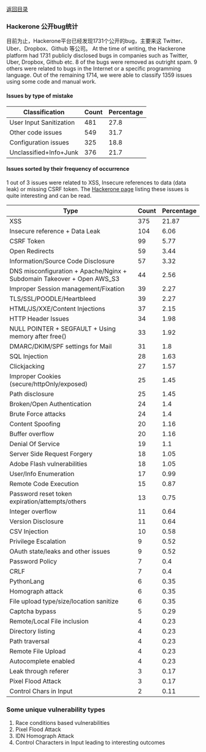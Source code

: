 [返回目录](README-zh.md)


### Hackerone 公开bug统计  

目前为止，Hackerone平台已经发现1731个公开的bug，主要来这 Twitter、Uber、Dropbox、Github 等公司。
At the time of writing, the Hackerone platform had 1731 publicly disclosed bugs in companies such as Twitter, Uber, Dropbox, Github etc.
8 of the bugs were removed as outright spam. 9 others were related to bugs in the Internet or a specific programming language. Out of the remaining 1714, we were able to classify 1359 issues using some code and manual work.

    
    

#### Issues by type of mistake


| Classification | Count | Percentage |
| --- | --- |  --- |
| User Input Sanitization        | 481      | 27.8
| Other code issues              | 549      | 31.7
| Configuration issues           | 325      | 18.8
| Unclassified+Info+Junk         | 376      | 21.7


#### Issues sorted by their frequency of occurrence

1 out of 3 issues were related to XSS, Insecure references to data (data leak) or missing CSRF token. The [Hackerone page](https://hackerone.com/hacktivity/new) listing these issues is quite interesting and can be read.

Type|Count|Percentage
| --- | --- | --- |
XSS|375|21.87
Insecure reference + Data Leak|104|6.06
CSRF Token|99|5.77
Open Redirects|59|3.44
Information/Source Code Disclosure|57|3.32
DNS misconfiguration + Apache/Nginx + Subdomain Takeover + Open AWS_S3|44|2.56
Improper Session management/Fixation|39|2.27
TLS/SSL/POODLE/Heartbleed|39|2.27
HTML/JS/XXE/Content Injections|37|2.15
HTTP Header Issues|34|1.98
NULL POINTER + SEGFAULT + Using memory after free()|33|1.92
DMARC/DKIM/SPF settings for Mail|31|1.8
SQL Injection|28|1.63
Clickjacking|27|1.57
Improper Cookies (secure/httpOnly/exposed)|25|1.45
Path disclosure|25|1.45
Broken/Open Authentication|24|1.4
Brute Force attacks|24|1.4
Content Spoofing|20|1.16
Buffer overflow|20|1.16
Denial Of Service|19|1.1
Server Side Request Forgery|18|1.05
Adobe Flash vulnerabilities|18|1.05
User/Info Enumeration|17|0.99
Remote Code Execution|15|0.87
Password reset token expiration/attempts/others|13|0.75
Integer overflow|11|0.64
Version Disclosure|11|0.64
CSV Injection|10|0.58
Privilege Escalation|9|0.52
OAuth state/leaks and other issues|9|0.52
Password Policy|7|0.4
CRLF|7|0.4
PythonLang|6|0.35
Homograph attack|6|0.35
File upload type/size/location sanitize|6|0.35
Captcha bypass|5|0.29
Remote/Local File inclusion|4|0.23
Directory listing|4|0.23
Path traversal|4|0.23
Remote File Upload|4|0.23
Autocomplete enabled|4|0.23
Leak through referer|3|0.17
Pixel Flood Attack|3|0.17
Control Chars in Input|2|0.11


### Some unique vulnerability types

1. Race conditions based vulnerabilities
2. Pixel Flood Attack
3. IDN Homograph Attack
4. Control Characters in Input leading to interesting outcomes

